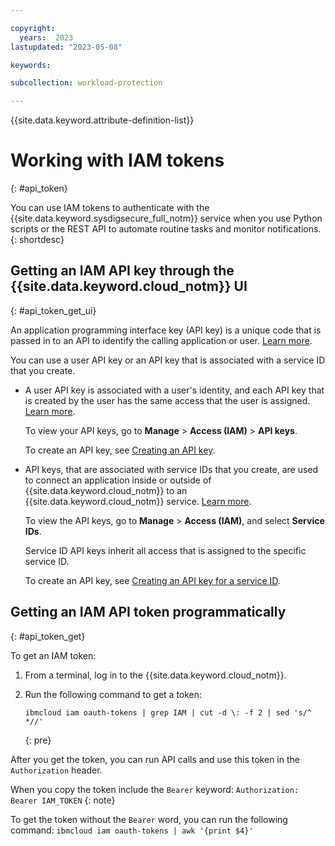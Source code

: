 ```yaml
---

copyright:
  years:  2023
lastupdated: "2023-05-08"

keywords:

subcollection: workload-protection

---
```


{{site.data.keyword.attribute-definition-list}}


# Working with IAM tokens
{: #api_token}

You can use IAM tokens to authenticate with the {{site.data.keyword.sysdigsecure_full_notm}} service when you use Python scripts or the REST API to automate routine tasks and monitor notifications.
{: shortdesc}

## Getting an IAM API key through the {{site.data.keyword.cloud_notm}} UI
{: #api_token_get_ui}

An application programming interface key (API key) is a unique code that is passed in to an API to identify the calling application or user. [Learn more](/docs/account?topic=account-manapikey).

You can use a user API key or an API key that is associated with a service ID that you create.

* A user API key is associated with a user's identity, and each API key that is created by the user has the same access that the user is assigned. [Learn more](/docs/account?topic=account-userapikey).

    To view your API keys, go to **Manage** &gt; **Access (IAM)** &gt; **API keys**.

    To create an API key, see [Creating an API key](/docs/account?topic=account-userapikey#create_user_key).

* API keys, that are associated with service IDs that you create, are used to connect an application inside or outside of {{site.data.keyword.cloud_notm}}
 to an {{site.data.keyword.cloud_notm}} service. [Learn more](/docs/account?topic=account-serviceidapikeys#serviceidapikeys).

    To view the API keys, go to **Manage** &gt; **Access (IAM)**, and select **Service IDs**.

    Service ID API keys inherit all access that is assigned to the specific service ID.

    To create an API key, see [Creating an API key for a service ID](/docs/account?topic=account-serviceidapikeys#create_service_key).



## Getting an IAM API token programmatically
{: #api_token_get}

To get an IAM token:

1. From a terminal, log in to the {{site.data.keyword.cloud_notm}}.

2. Run the following command to get a token:

    ```text
    ibmcloud iam oauth-tokens | grep IAM | cut -d \: -f 2 | sed 's/^ *//'
    ```
    {: pre}


After you get the token, you can run API calls and use this token in the `Authorization` header.

When you copy the token include the `Bearer` keyword: `Authorization: Bearer IAM_TOKEN`
{: note}

To get the token without the `Bearer` word, you can run the following command: `ibmcloud iam oauth-tokens | awk '{print $4}'`
